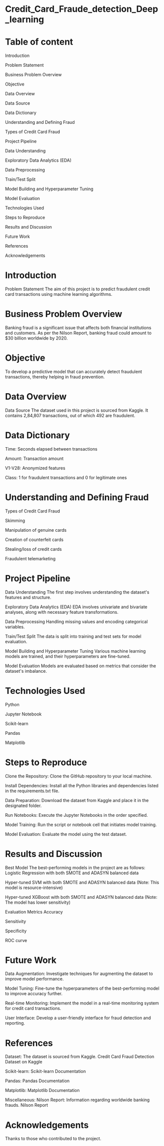 # Credit_Card_Fraude_detection_Deep_learning
# Table of content
Introduction

Problem Statement

Business Problem Overview

Objective

Data Overview

Data Source

Data Dictionary

Understanding and Defining Fraud

Types of Credit Card Fraud

Project Pipeline

Data Understanding

Exploratory Data Analytics (EDA)

Data Preprocessing

Train/Test Split

Model Building and Hyperparameter Tuning

Model Evaluation

Technologies Used

Steps to Reproduce

Results and Discussion

Future Work

References

Acknowledgements

# Introduction
Problem Statement
The aim of this project is to predict fraudulent credit card transactions using machine learning algorithms.

# Business Problem Overview
Banking fraud is a significant issue that affects both financial institutions and customers. As per the Nilson Report, banking fraud could amount to $30 billion worldwide by 2020.

# Objective
To develop a predictive model that can accurately detect fraudulent transactions, thereby helping in fraud prevention.

# Data Overview
Data Source
The dataset used in this project is sourced from Kaggle. It contains 2,84,807 transactions, out of which 492 are fraudulent.

# Data Dictionary
Time: Seconds elapsed between transactions

Amount: Transaction amount

V1-V28: Anonymized features

Class: 1 for fraudulent transactions and 0 for legitimate ones

# Understanding and Defining Fraud
Types of Credit Card Fraud

Skimming

Manipulation of genuine cards

Creation of counterfeit cards

Stealing/loss of credit cards

Fraudulent telemarketing

# Project Pipeline
Data Understanding
The first step involves understanding the dataset's features and structure.

Exploratory Data Analytics (EDA)
EDA involves univariate and bivariate analyses, along with necessary feature transformations.

Data Preprocessing
Handling missing values and encoding categorical variables.

Train/Test Split
The data is split into training and test sets for model evaluation.

Model Building and Hyperparameter Tuning
Various machine learning models are trained, and their hyperparameters are fine-tuned.

Model Evaluation
Models are evaluated based on metrics that consider the dataset's imbalance.

# Technologies Used
Python

Jupyter Notebook

Scikit-learn

Pandas

Matplotlib

# Steps to Reproduce
Clone the Repository: Clone the GitHub repository to your local machine.

Install Dependencies: Install all the Python libraries and dependencies listed in the requirements.txt file.

Data Preparation: Download the dataset from Kaggle and place it in the designated folder.

Run Notebooks: Execute the Jupyter Notebooks in the order specified.

Model Training: Run the script or notebook cell that initiates model training.

Model Evaluation: Evaluate the model using the test dataset.

# Results and Discussion
Best Model
The best-performing models in the project are as follows:
Logistic Regression with both SMOTE and ADASYN balanced data

Hyper-tuned SVM with both SMOTE and ADASYN balanced data (Note: This model is resource-intensive)

Hyper-tuned XGBoost with both SMOTE and ADASYN balanced data (Note: The model has lower sensitivity)

Evaluation Metrics
Accuracy

Sensitivity

Specificity

ROC curve

# Future Work
Data Augmentation: Investigate techniques for augmenting the dataset to improve model performance.

Model Tuning: Fine-tune the hyperparameters of the best-performing model to improve accuracy further.

Real-time Monitoring: Implement the model in a real-time monitoring system for credit card transactions.

User Interface: Develop a user-friendly interface for fraud detection and reporting.

# References
Dataset:
The dataset is sourced from Kaggle. Credit Card Fraud Detection Dataset on Kaggle

Scikit-learn: Scikit-learn Documentation

Pandas: Pandas Documentation

Matplotlib: Matplotlib Documentation

Miscellaneous:
Nilson Report: Information regarding worldwide banking frauds. Nilson Report

# Acknowledgements
Thanks to those who contributed to the project.

